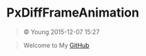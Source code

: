 # PxDiffFrameAnimation

> &copy; Young 2015-12-07 15:27

> Welcome to My [GitHub](https://github.com/newbieYoung)